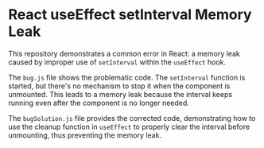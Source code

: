 # React useEffect setInterval Memory Leak

This repository demonstrates a common error in React: a memory leak caused by improper use of `setInterval` within the `useEffect` hook.

The `bug.js` file shows the problematic code.  The `setInterval` function is started, but there's no mechanism to stop it when the component is unmounted. This leads to a memory leak because the interval keeps running even after the component is no longer needed.

The `bugSolution.js` file provides the corrected code, demonstrating how to use the cleanup function in `useEffect` to properly clear the interval before unmounting, thus preventing the memory leak.